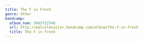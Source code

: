 ```yaml
---
title: The F in Fresh
genre: Other
bandcamp:
  album_num: 3463722548
  url: http://malcolmsailor.bandcamp.com/album/the-f-in-fresh
  title: The F in Fresh
---
```

